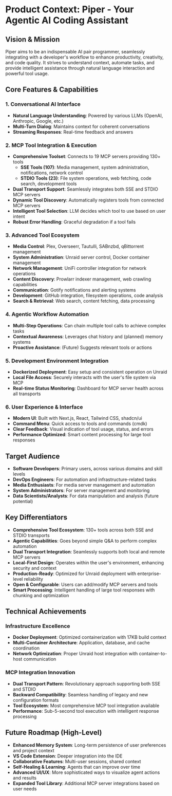 # Product Context: Piper - Your Agentic AI Coding Assistant

## Vision & Mission

Piper aims to be an indispensable AI pair programmer, seamlessly integrating with a developer's workflow to enhance productivity, creativity, and code quality. It strives to understand context, automate tasks, and provide intelligent assistance through natural language interaction and powerful tool usage.

## Core Features & Capabilities

### **1. Conversational AI Interface**
- **Natural Language Understanding**: Powered by various LLMs (OpenAI, Anthropic, Google, etc.)
- **Multi-Turn Dialog**: Maintains context for coherent conversations
- **Streaming Responses**: Real-time feedback and answers

### **2. MCP Tool Integration & Execution**
- **Comprehensive Toolset**: Connects to 19 MCP servers providing 130+ tools
  - **SSE Tools (107)**: Media management, system administration, notifications, network control
  - **STDIO Tools (23)**: File system operations, web fetching, code search, development tools
- **Dual Transport Support**: Seamlessly integrates both SSE and STDIO MCP servers
- **Dynamic Tool Discovery**: Automatically registers tools from connected MCP servers
- **Intelligent Tool Selection**: LLM decides which tool to use based on user intent
- **Robust Error Handling**: Graceful degradation if a tool fails

### **3. Advanced Tool Ecosystem**
- **Media Control**: Plex, Overseerr, Tautulli, SABnzbd, qBittorrent management
- **System Administration**: Unraid server control, Docker container management
- **Network Management**: UniFi controller integration for network operations
- **Content Discovery**: Prowlarr indexer management, web crawling capabilities
- **Communication**: Gotify notifications and alerting systems
- **Development**: GitHub integration, filesystem operations, code analysis
- **Search & Retrieval**: Web search, content fetching, data processing

### **4. Agentic Workflow Automation**
- **Multi-Step Operations**: Can chain multiple tool calls to achieve complex tasks
- **Contextual Awareness**: Leverages chat history and (planned) memory systems
- **Proactive Assistance**: (Future) Suggests relevant tools or actions

### **5. Development Environment Integration**
- **Dockerized Deployment**: Easy setup and consistent operation on Unraid
- **Local File Access**: Securely interacts with the user's file system via MCP
- **Real-time Status Monitoring**: Dashboard for MCP server health across all transports

### **6. User Experience & Interface**
- **Modern UI**: Built with Next.js, React, Tailwind CSS, shadcn/ui
- **Command Menu**: Quick access to tools and commands (cmdk)
- **Clear Feedback**: Visual indication of tool usage, status, and errors
- **Performance Optimized**: Smart content processing for large tool responses

## Target Audience

- **Software Developers**: Primary users, across various domains and skill levels
- **DevOps Engineers**: For automation and infrastructure-related tasks
- **Media Enthusiasts**: For media server management and automation
- **System Administrators**: For server management and monitoring
- **Data Scientists/Analysts**: For data manipulation and analysis (future potential)

## Key Differentiators

- **Comprehensive Tool Ecosystem**: 130+ tools across both SSE and STDIO transports
- **Agentic Capabilities**: Goes beyond simple Q&A to perform complex automation
- **Dual Transport Integration**: Seamlessly supports both local and remote MCP servers
- **Local-First Design**: Operates within the user's environment, enhancing security and context
- **Production-Ready**: Optimized for Unraid deployment with enterprise-level reliability
- **Open & Configurable**: Users can add/modify MCP servers and tools
- **Smart Processing**: Intelligent handling of large tool responses with chunking and optimization

## Technical Achievements

### **Infrastructure Excellence**
- **Docker Deployment**: Optimized containerization with 17KB build context
- **Multi-Container Architecture**: Application, database, and cache coordination
- **Network Optimization**: Proper Unraid host integration with container-to-host communication

### **MCP Integration Innovation**
- **Dual Transport Pattern**: Revolutionary approach supporting both SSE and STDIO
- **Backward Compatibility**: Seamless handling of legacy and new configuration formats
- **Tool Ecosystem**: Most comprehensive MCP tool integration available
- **Performance**: Sub-5-second tool execution with intelligent response processing

## Future Roadmap (High-Level)

- **Enhanced Memory System**: Long-term persistence of user preferences and project context
- **VS Code Extension**: Deeper integration into the IDE
- **Collaborative Features**: Multi-user sessions, shared context
- **Self-Healing & Learning**: Agents that can improve over time
- **Advanced UI/UX**: More sophisticated ways to visualize agent actions and results
- **Expanded Tool Library**: Additional MCP server integrations based on user needs
